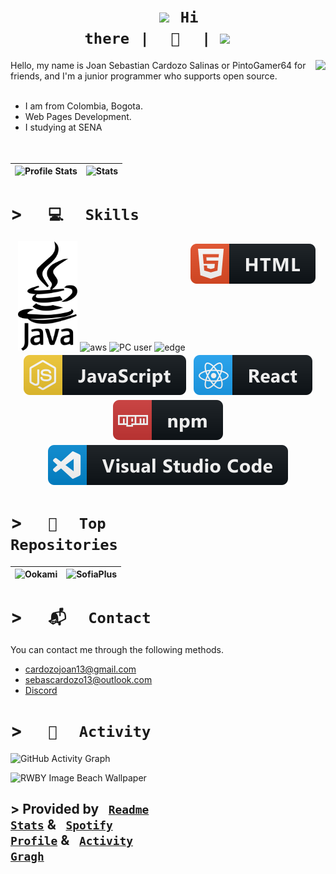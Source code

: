 <!--https://cdn.discordapp.com/emojis/905827157782200320.png?size=80-->

# <h1 align="center"> <code>⠀⠀[<img src="https://pbs.twimg.com/media/Dsw0HsjWwAA-8fE.jpg" height="110px">](https://www.facebook.com/joansebastian.cardozosalinas.925/)⠀Hi there⠀|⠀⠀👋⠀⠀| [<img src="https://spotify-github-profile.vercel.app/api/view?uid=uwjnzqtalkghfb2gd7ueltxzb&cover_image=true&theme=novatorem&bar_color=ff0000&bar_color_cover=falsespo" background="#fff" height="110px">](https://open.spotify.com/user/uwjnzqtalkghfb2gd7ueltxzb)⠀⠀</code> </h1>

<div align="center">
<img height="165px" src='https://github-readme-stats.vercel.app/api?username=PintoGamer64&show_icons=true&include_all_commits=true&theme=radical&hide_border=true' align="right">
</div>

<div align="left">
Hello, my name is Joan Sebastian Cardozo Salinas or PintoGamer64 for friends, and I'm a junior programmer who supports open source.
</div>
<br>

* I am from Colombia, Bogota.
* Web Pages Development.
* I studying at SENA

<br>


| ![Profile Stats](https://github-readme-stats.vercel.app/api/top-langs/?username=PintoGamer64&layout=compact&theme=radical&hide_border=true&langs_count=5) | ![Stats](https://github-readme-stats.vercel.app/api/wakatime?username=pintogamer64&theme=radical&hide_border=true&layout=compact&langs_count=6&hide_title=true) |
| ----- | ----- |
  

# > <code>⠀⠀💻⠀⠀Skills⠀⠀</code>
<p align="center">
  <img src="https://github.com/Xx-Ashutosh-xX/Xx-Ashutosh-xX/blob/master/assets/icons/java.png" alt="java"  width="95" hight="45">
  <img src="https://github.com/mayhemantt/mayhemantt/blob/master/svg/dev/services/aws.svg" alt="aws"  width="95" hight="45">
  <img src="https://github.com/Xx-Ashutosh-xX/Xx-Ashutosh-xX/blob/master/assets/icons/pc.png" alt="PC user"  width="95" hight="45">
  <img src="https://github.com/Xx-Ashutosh-xX/Xx-Ashutosh-xX/blob/master/assets/icons/edge.png" alt="edge" width="95" hight="45">
  <img src="https://raw.githubusercontent.com/8bithemant/8bithemant/master/svg/dev/languages/html.svg" alt="html" style="vertical-align:top; margin:4px">    
  <img src="https://raw.githubusercontent.com/8bithemant/8bithemant/master/svg/dev/languages/js.svg" alt="js" style="vertical-align:top; margin:4px">
  <img src="https://raw.githubusercontent.com/8bithemant/8bithemant/master/svg/dev/frameworks/react.svg" alt="react" style="vertical-align:top; margin:4px">
  <img src="https://raw.githubusercontent.com/8bithemant/8bithemant/master/svg/dev/services/npm.svg" alt="npm" style="vertical-align:top; margin:4px">
  <img src="https://raw.githubusercontent.com/8bithemant/8bithemant/master/svg/dev/tools/visualstudio_code.svg" alt="vscode" style="vertical-align:top; margin:4px">
</p>

# > <code>⠀⠀🌟⠀⠀Top Repositories⠀⠀</code>

| ![Ookami](https://github-readme-stats.vercel.app/api/pin/?username=PintoGamer64&show_owner=true&repo=Portfolio&theme=radical&hide_border=true) | ![SofiaPlus](https://github-readme-stats.vercel.app/api/pin/?username=SENA-tech&show_owner=true&repo=SofiaPlus&theme=radical&hide_border=true) |
| ----- | ----- |

<!--<code> <a href="https://matepedia.000webhostapp.com/HTML's/index.html" target="_blank"><img height="335px" align="center" src="https://matepedia.000webhostapp.com/Imagenes/NewSpace%20NewNew!!!!.png"></a> </code>-->

# > <code>⠀⠀📬⠀⠀Contact⠀⠀</code>
You can contact me through the following methods.

* cardozojoan13@gmail.com
* sebascardozo13@outlook.com
* [Discord](https://discord.com/users/655455259216576551)

# > <code>⠀⠀💼⠀⠀Activity⠀⠀</code>
![GitHub Activity Graph](https://activity-graph.herokuapp.com/graph?username=PintoGamer64&theme=react-dark&hide_border=true)  


![RWBY Image Beach Wallpaper](https://user-images.githubusercontent.com/84690368/180107953-1166e03c-a5af-42ec-a767-f9cce4b41873.png)

## > Provided by <code> [Readme Stats](https://github.com/anuraghazra/github-readme-stats)</code>  &  <code> [Spotify Profile](https://github.com/kittinan/spotify-github-profile)</code> & <code> [Activity Gragh](https://github.com/Ashutosh00710/github-readme-activity-graph) </code>
